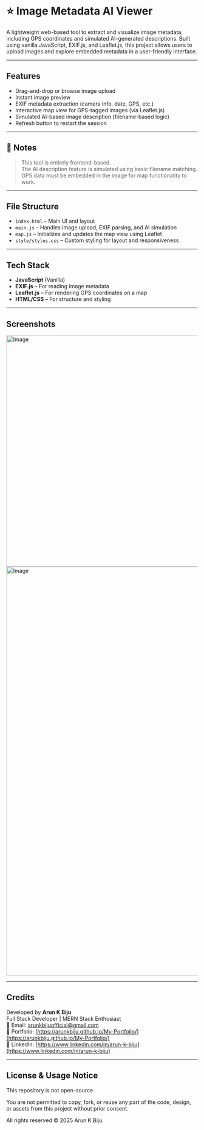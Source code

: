 # ⭐ Image Metadata AI Viewer

A lightweight web-based tool to extract and visualize image metadata, including GPS coordinates and simulated AI-generated descriptions. Built using vanilla JavaScript, EXIF.js, and Leaflet.js, this project allows users to upload images and explore embedded metadata in a user-friendly interface.

---

## Features

- Drag-and-drop or browse image upload
- Instant image preview
- EXIF metadata extraction (camera info, date, GPS, etc.)
- Interactive map view for GPS-tagged images (via Leaflet.js)
- Simulated AI-based image description (filename-based logic)
- Refresh button to restart the session

---

## 📌 Notes

> This tool is entirely frontend-based.  
> The AI description feature is simulated using basic filename matching.  
> GPS data must be embedded in the image for map functionality to work.

---

## File Structure

- `index.html` – Main UI and layout  
- `main.js` – Handles image upload, EXIF parsing, and AI simulation  
- `map.js` – Initializes and updates the map view using Leaflet  
- `style/styles.css` – Custom styling for layout and responsiveness

---

## Tech Stack

- **JavaScript** (Vanilla)  
- **EXIF.js** – For reading image metadata  
- **Leaflet.js** – For rendering GPS coordinates on a map  
- **HTML/CSS** – For structure and styling


---

## Screenshots

<img width="1919" height="610" alt="Image" src="https://github.com/user-attachments/assets/e99441d2-21cb-4568-bf27-0cdedb8a2e2a" />
<img width="1905" height="1079" alt="Image" src="https://github.com/user-attachments/assets/18b993a5-383b-42a0-b20a-3454aee7f8b7" />

---

## Credits

Developed by **Arun K Biju**  
Full Stack Developer | MERN Stack Enthusiast  
📧 Email: [arunkbijuofficial@gmail.com](mailto:arunkbijuofficial@gmail.com)  
🔗 Portfolio: [https://arunkbiju.github.io/My-Portfolio/](https://arunkbiju.github.io/My-Portfolio/)  
🔗 LinkedIn: [https://www.linkedin.com/in/arun-k-biju](https://www.linkedin.com/in/arun-k-biju)

---

## License & Usage Notice

This repository is not open-source.

You are not permitted to copy, fork, or reuse any part of the code, design, or assets from this project without prior consent.

All rights reserved © 2025 Arun K Biju.
